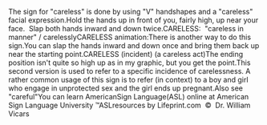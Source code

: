 The sign for "careless" is done by using "V" handshapes and a "careless" facial expression.Hold the hands up in front of you, fairly high, up near your face.  
	Slap both hands inward and down twice.CARELESS:  "careless in manner" / carelesslyCARELESS animation:There is another way to do this sign.You can slap the hands inward and down once and bring them back up 
			near the starting point.CARELESS (incident) (a careless act)The ending position isn't quite so high up as in my graphic, but you 
			get the point.This second version is used to refer to a specific incidence of 
			carelessness. A rather common usage of this sign is to refer (in 
			context) to a boy and girl who engage in unprotected sex and the 
			girl ends up pregnant.Also see "careful"You can learn 
		AmericanSign 
		Language(ASL) online at American Sign Language University ™ASLresources by Lifeprint.com  ©  Dr. William Vicars